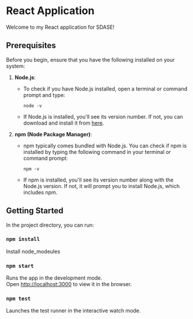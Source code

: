 # React Application

Welcome to my React application for SDASE!

## Prerequisites

Before you begin, ensure that you have the following installed on your system:

1. **Node.js**: 
   - To check if you have Node.js installed, open a terminal or command prompt and type:
     ```
     node -v
     ```
   - If Node.js is installed, you'll see its version number. If not, you can download and install it from [here](https://nodejs.org/).

2. **npm (Node Package Manager)**:
   - npm typically comes bundled with Node.js. You can check if npm is installed by typing the following command in your terminal or command prompt:
     ```
     npm -v
     ```
   - If npm is installed, you'll see its version number along with the Node.js version. If not, it will prompt you to install Node.js, which includes npm.

## Getting Started

In the project directory, you can run:
### `npm install`
 Install node_modeules

### `npm start`

Runs the app in the development mode.\
Open [http://localhost:3000](http://localhost:3000) to view it in the browser.

### `npm test`

Launches the test runner in the interactive watch mode.
